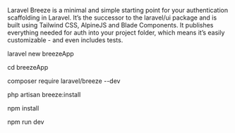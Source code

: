 Laravel Breeze is a minimal and simple starting point for your authentication scaffolding in Laravel. It’s the successor to the laravel/ui package and is built using Tailwind CSS, AlpineJS and Blade Components. It publishes everything needed for auth into your project folder, which means it’s easily customizable - and even includes tests.

laravel new breezeApp

cd breezeApp

composer require laravel/breeze --dev

php artisan breeze:install

npm install

npm run dev


